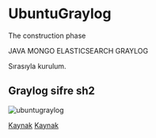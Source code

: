 # UbuntuGraylog
The construction phase

JAVA
MONGO
ELASTICSEARCH
GRAYLOG

Sırasıyla kurulum.

Graylog sifre sh2
----------------------------
<img src="https://i.hizliresim.com/thlcj90.png" alt="ubuntugraylog" width="" height="">



<a href="https://sistemdostu.com/ubuntu-cihaza-graylog-kurulumu/">Kaynak</a>
<a href="https://www.kodmatik.com/graylog-nedir-nasil-kurulur/
">Kaynak</a>
